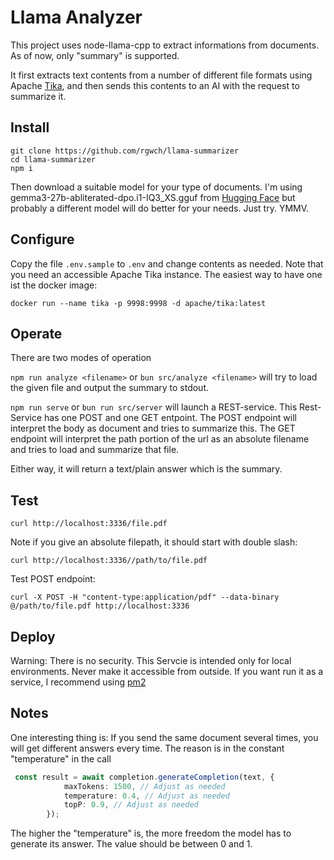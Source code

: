 # Llama Analyzer

This project uses node-llama-cpp to extract informations from documents. As of now, only "summary" is supported.


It first extracts text contents from a number of different file formats using Apache [Tika](https://tika.apache.org/), and then sends this contents to an AI with the request to summarize it.

## Install

```
git clone https://github.com/rgwch/llama-summarizer
cd llama-summarizer
npm i
```
Then download a suitable model for your type of documents. I'm using gemma3-27b-abliterated-dpo.i1-IQ3_XS.gguf from [Hugging Face](https://huggingface.co/) but probably a different model will do better for your needs. Just try. YMMV.

## Configure

Copy the file `.env.sample` to `.env` and change contents as needed. Note that you need an accessible Apache Tika instance. The easiest way to have one ist the docker image:

`docker run --name tika -p 9998:9998 -d apache/tika:latest`

## Operate

There are two modes of operation

`npm run analyze <filename>` or `bun src/analyze <filename>` will try to load the given file and output the summary to stdout. 

`npm run serve` or `bun run src/server` will launch a REST-service. This Rest-Service has one POST and one GET entpoint. The POST endpoint will interpret the body as document and tries to summarize this. The GET endpoint will interpret the path portion of the url as an absolute filename and tries to load and summarize that file.

Either way, it will return a text/plain answer which is the summary.

## Test
`curl http://localhost:3336/file.pdf`

Note if you give an absolute filepath, it should start with double slash:

`curl http://localhost:3336//path/to/file.pdf`

Test POST endpoint:

`curl -X POST -H "content-type:application/pdf" --data-binary @/path/to/file.pdf http://localhost:3336`

## Deploy

Warning: There is no security. This Servcie is intended only for local environments. Never make it accessible from outside.
If you want run it as a service, I recommend using [pm2](https://pm2.keymetrics.io/)

## Notes
One interesting thing is: If you send the same document several times, you will get different answers every time. The reason is in the constant "temperature" in the call

```typescript
 const result = await completion.generateCompletion(text, {
            maxTokens: 1500, // Adjust as needed
            temperature: 0.4, // Adjust as needed
            topP: 0.9, // Adjust as needed
        });
```
The higher the "temperature" is, the more freedom the model has to generate its answer. The value should be between 0 and 1. 
